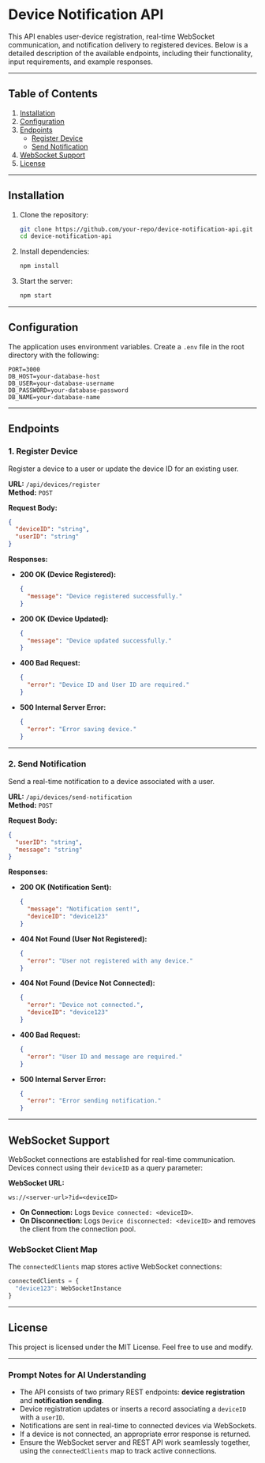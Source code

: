 # Device Notification API

This API enables user-device registration, real-time WebSocket communication, and notification delivery to registered devices. Below is a detailed description of the available endpoints, including their functionality, input requirements, and example responses.

---

## Table of Contents

1. [Installation](#installation)
2. [Configuration](#configuration)
3. [Endpoints](#endpoints)
   - [Register Device](#register-device)
   - [Send Notification](#send-notification)
4. [WebSocket Support](#websocket-support)
5. [License](#license)

---

## Installation

1. Clone the repository:
   ```bash
   git clone https://github.com/your-repo/device-notification-api.git
   cd device-notification-api
   ```
2. Install dependencies:
   ```bash
   npm install
   ```
3. Start the server:
   ```bash
   npm start
   ```

---

## Configuration

The application uses environment variables. Create a `.env` file in the root directory with the following:

```env
PORT=3000
DB_HOST=your-database-host
DB_USER=your-database-username
DB_PASSWORD=your-database-password
DB_NAME=your-database-name
```

---

## Endpoints

### 1. **Register Device**
Register a device to a user or update the device ID for an existing user.

**URL:** `/api/devices/register`  
**Method:** `POST`  

**Request Body:**
```json
{
  "deviceID": "string",
  "userID": "string"
}
```

**Responses:**
- **200 OK (Device Registered):**
  ```json
  {
    "message": "Device registered successfully."
  }
  ```
- **200 OK (Device Updated):**
  ```json
  {
    "message": "Device updated successfully."
  }
  ```
- **400 Bad Request:**
  ```json
  {
    "error": "Device ID and User ID are required."
  }
  ```
- **500 Internal Server Error:**
  ```json
  {
    "error": "Error saving device."
  }
  ```

---

### 2. **Send Notification**
Send a real-time notification to a device associated with a user.

**URL:** `/api/devices/send-notification`  
**Method:** `POST`

**Request Body:**
```json
{
  "userID": "string",
  "message": "string"
}
```

**Responses:**
- **200 OK (Notification Sent):**
  ```json
  {
    "message": "Notification sent!",
    "deviceID": "device123"
  }
  ```
- **404 Not Found (User Not Registered):**
  ```json
  {
    "error": "User not registered with any device."
  }
  ```
- **404 Not Found (Device Not Connected):**
  ```json
  {
    "error": "Device not connected.",
    "deviceID": "device123"
  }
  ```
- **400 Bad Request:**
  ```json
  {
    "error": "User ID and message are required."
  }
  ```
- **500 Internal Server Error:**
  ```json
  {
    "error": "Error sending notification."
  }
  ```

---

## WebSocket Support

WebSocket connections are established for real-time communication. Devices connect using their `deviceID` as a query parameter:

**WebSocket URL:**
```
ws://<server-url>?id=<deviceID>
```

- **On Connection:** Logs `Device connected: <deviceID>`.
- **On Disconnection:** Logs `Device disconnected: <deviceID>` and removes the client from the connection pool.

### WebSocket Client Map
The `connectedClients` map stores active WebSocket connections:
```javascript
connectedClients = {
  "device123": WebSocketInstance
}
```

---

## License

This project is licensed under the MIT License. Feel free to use and modify.

---

### Prompt Notes for AI Understanding

- The API consists of two primary REST endpoints: **device registration** and **notification sending**.
- Device registration updates or inserts a record associating a `deviceID` with a `userID`.
- Notifications are sent in real-time to connected devices via WebSockets.
- If a device is not connected, an appropriate error response is returned.
- Ensure the WebSocket server and REST API work seamlessly together, using the `connectedClients` map to track active connections.